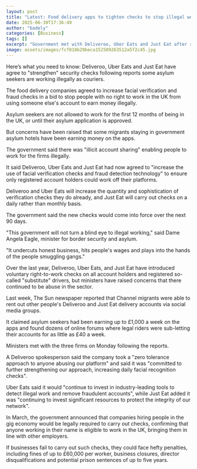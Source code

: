 ```yaml
---
layout: post
title: "Latest: Food delivery apps to tighten checks to stop illegal workers"
date: 2025-06-30T17:36:49
author: "badely"
categories: [Business]
tags: []
excerpt: "Government met with Deliveroo, Uber Eats and Just Eat after report drivers are sub-letting accounts."
image: assets/images/fcf818b29beca152509263512a5f2c45.jpg
---
```


Here’s what you need to know: Deliveroo, Uber Eats and Just Eat have agree to "strengthen" security checks following reports some asylum seekers are working illegally as couriers.

The food delivery companies agreed to increase facial verification and fraud checks in a bid to stop people with no right to work in the UK from using someone else's account to earn money illegally.

Asylum seekers are not allowed to work for the first 12 months of being in the UK, or until their asylum application is approved.

But concerns have been raised that some migrants staying in government asylum hotels have been earning money on the apps.

The government said there was "illicit account sharing" enabling people to work for the firms illegally.

It said Deliveroo, Uber Eats and Just Eat had now agreed to "increase the use of facial verification checks and fraud detection technology" to ensure only registered account holders could work off their platforms.

Deliveroo and Uber Eats will increase the quantity and sophistication of verification checks they do already, and Just Eat will carry out checks on a daily rather than monthly basis.

The government said the new checks would come into force over the next 90 days.

"This government will not turn a blind eye to illegal working," said Dame Angela Eagle, minister for border security and asylum.

"It undercuts honest business, hits people's wages and plays into the hands of the people smuggling gangs."

Over the last year, Deliveroo, Uber Eats, and Just Eat have introduced voluntary right-to-work checks on all account holders and registered so-called "substitute" drivers, but ministers have raised concerns that there continued to be abuse in the sector.

Last week, The Sun newspaper reported that Channel migrants were able to rent out other people's Deliveroo and Just Eat delivery accounts via social media groups.

It claimed asylum seekers had been earning up to £1,000 a week on the apps and found dozens of online forums where legal riders were sub-letting their accounts for as little as £40 a week.

Ministers met with the three firms on Monday following the reports.

A Deliveroo spokesperson said the company took a "zero tolerance approach to anyone abusing our platform" and said it was "committed to further strengthening our approach, increasing daily facial recognition checks".

Uber Eats said it would "continue to invest in industry-leading tools to detect illegal work and remove fraudulent accounts", while Just Eat added it was "continuing to invest significant resources to protect the integrity of our network".

In March, the government announced that companies hiring people in the gig economy would be legally required to carry out checks, confirming that anyone working in their name is eligible to work in the UK, bringing them in line with other employers.

If businesses fail to carry out such checks, they could face hefty penalties, including fines of up to £60,000 per worker, business closures, director disqualifications and potential prison sentences of up to five years.

